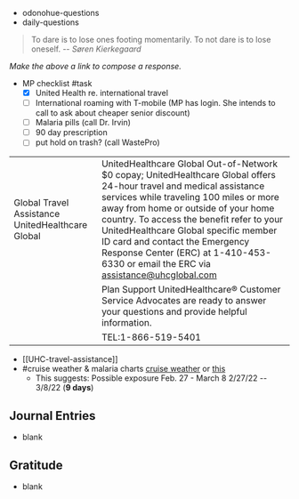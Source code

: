 - odonohue-questions
- daily-questions

> To dare is to lose ones footing momentarily. To not dare is to lose oneself.
> -- <cite>Søren Kierkegaard</cite>

*Make the above a link to compose a response.*

- MP checklist #task 
	- [x] United Health re. international travel
	- [ ] International roaming with T-mobile (MP has login. She intends to call to ask about cheaper senior discount)
	- [ ] Malaria pills (call Dr. Irvin)
	- [ ] 90 day prescription
	- [ ] put hold on trash? (call WastePro)

|                                                  |                                                                                                                                                                                                                                                                                                                                                                                                                      |
| ------------------------------------------------ | -------------------------------------------------------------------------------------------------------------------------------------------------------------------------------------------------------------------------------------------------------------------------------------------------------------------------------------------------------------------------------------------------------------------- |
| Global Travel Assistance UnitedHealthcare Global | UnitedHealthcare Global Out-of-Network $0 copay; UnitedHealthcare Global offers 24-hour travel and medical assistance services while traveling 100 miles or more away from home or outside of your home country. To access the benefit refer to your UnitedHealthcare Global specific member ID card and contact the Emergency Response Center (ERC) at 1-410-453-6330 or email the ERC via assistance@uhcglobal.com |
|                                                  | Plan Support UnitedHealthcare® Customer Service Advocates are ready to answer your questions and provide helpful information.                                                                                                                                                                                                                                                                                        |
|                                                  | TEL:1-866-519-5401                                                                                                                                                                                                                                                                                                                                                                                                   |

-  [[UHC-travel-assistance]]
- #cruise weather & malaria charts
  [cruise weather](https://docs.google.com/spreadsheets/d/1UzO88roa-RVtb1bQt_G7VQfK6KoS7m9P_Zu7AT05WHQ/edit?usp=sharing) or [this](https://docs.google.com/spreadsheets/d/1aQizGF8h6XAjm_GnPqLDsw70UEXZzwJKXyzCFfP2RHA/edit?usp=sharing)
	- This suggests: Possible exposure Feb. 27 - March 8	2/27/22	-- 3/8/22 (**9 days**)
## Journal Entries
-  blank

## Gratitude
- blank


